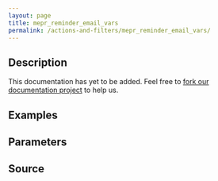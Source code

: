 ```yaml
---
layout: page
title: mepr_reminder_email_vars
permalink: /actions-and-filters/mepr_reminder_email_vars/
---
```


## Description

This documentation has yet to be added. Feel free to [fork our documentation project](https://github.com/caseproof/memberpress-docs) to help us.

## Examples


## Parameters


## Source

